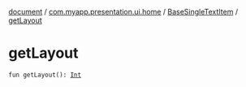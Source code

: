 [document](../../index.md) / [com.myapp.presentation.ui.home](../index.md) / [BaseSingleTextItem](index.md) / [getLayout](./get-layout.md)

# getLayout

`fun getLayout(): `[`Int`](https://kotlinlang.org/api/latest/jvm/stdlib/kotlin/-int/index.html)